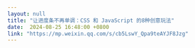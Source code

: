 ```yaml
---
layout: null
title: "让进度条不再单调：CSS 和 JavaScript 的8种创意玩法"
date:  2024-08-25 16:48:00 +0800
link: "https://mp.weixin.qq.com/s/cb5LswY_Qpa9teAYJF8Jzg"
---
```

